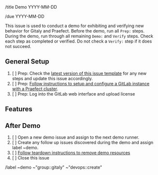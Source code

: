 <!--- Replace Date in title below -->

/title Demo YYYY-MM-DD

<!-- Replace due date below with the date of the demo -->

/due YYYY-MM-DD

<!--
## Contributing

When adding new feature demonstrations to the script, follow these guidelines.

For each feature you are verifying, add an H3 section with a link to the issue
to the `## Features` section.

Always add new features near the bottom of this section. This way older issues
will float to the top and allow them to be prioritized during the demo.

Make sure you break down steps into the following sections:

1. prep steps - these are steps needed to correctly set up your demonstration.
   These steps are okay for the demo runner to perform before the start of the
   demo call.
1. demo steps - these are the steps to perform during the demo call to show
   how the feature works 
1. verify steps - these are the expected observations required to be seen
   in order to verify the prep or feature works as expected

Ideally, all setup steps should before the exercise steps (when possible).
Demo and verification steps may interleave as needed. For example, the
following structure is okay:

1. Prep
1. Prep
1. Verify
1. Prep
1. Demo 
1. Verify
1. Demo
1. Demo
1. Verify
1. Verify

Along with the H3 section, it might look like this:

```
### #1234

1. [ ] Prep: install thingy
1. [ ] Verify: thingy works
1. [ ] Prep: turn on gizmo
1. [ ] Demo: press red button
1. [ ] Verify: world should explode
```

When your feature passes all verification steps, submit an MR to remove
it from this issue template.

-->

This issue is used to conduct a demo for exhibiting and verifying new behavior
for Gitaly and Praefect. Before the demo, run all `Prep:` steps. During the
demo, run through all remaining `Demo:` and `Verify` steps. Check each
step as completed or verified. Do not check a `Verify:` step if it does not
succeed. 

## General Setup

1. [ ] Prep: Check the
   [latest version of this issue template](https://gitlab.com/gitlab-org/gitaly/-/blob/master/.gitlab/issue_templates/Demo.md)
   for any new steps and update this issue accordingly.
1. [ ] Prep: [Follow instructions to setup and configure a GitLab instance with
   a Praefect
   cluster](https://gitlab.com/gitlab-org/gitaly/-/blob/master/_support/terraform/README.md).
1. [ ] Prep: Log into the GitLab web interface and upload license

## Features
<!-- Keep older features near the top of this section, add new features at
the bottom -->

## After Demo

1. [ ] Open a new demo issue and assign to the next demo runner.
1. [ ] Create any follow up issues discovered during the demo and assign label
   ~demo.
1. [ ] [Follow teardown instructions to remove demo
   resources](https://gitlab.com/gitlab-org/gitaly/-/blob/master/_support/terraform/README.md#destroying-a-demo-cluster)
1. [ ] Close this issue

/label ~demo ~"group::gitaly" ~"devops::create"
